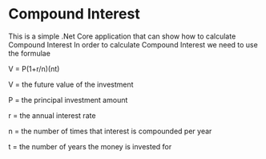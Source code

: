 # Compound Interest
This is a simple .Net Core application that can show how to calculate Compound Interest
In order to calculate Compound Interest we need to use the formulae 


   V = P(1+r/n)(nt)


V = the future value of the investment

P = the principal investment amount

r = the annual interest rate

n = the number of times that interest is compounded per year

t = the number of years the money is invested for
